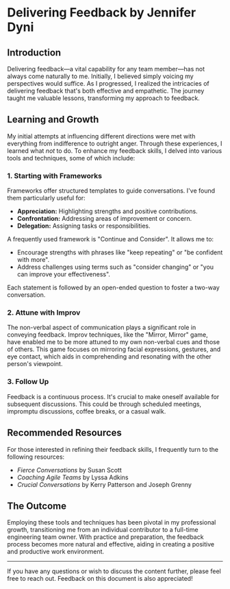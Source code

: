 # Delivering Feedback by Jennifer Dyni

## Introduction
Delivering feedback—a vital capability for any team member—has not always come naturally to me. Initially, I believed simply voicing my perspectives would suffice. As I progressed, I realized the intricacies of delivering feedback that's both effective and empathetic. The journey taught me valuable lessons, transforming my approach to feedback.

## Learning and Growth
My initial attempts at influencing different directions were met with everything from indifference to outright anger. Through these experiences, I learned what *not* to do. To enhance my feedback skills, I delved into various tools and techniques, some of which include:

### 1. **Starting with Frameworks**
Frameworks offer structured templates to guide conversations. I've found them particularly useful for:

- **Appreciation:** Highlighting strengths and positive contributions.
- **Confrontation:** Addressing areas of improvement or concern.
- **Delegation:** Assigning tasks or responsibilities.

A frequently used framework is "Continue and Consider". It allows me to:

- Encourage strengths with phrases like "keep repeating" or "be confident with more".
- Address challenges using terms such as "consider changing" or "you can improve your effectiveness".

Each statement is followed by an open-ended question to foster a two-way conversation.

### 2. **Attune with Improv**
The non-verbal aspect of communication plays a significant role in conveying feedback. Improv techniques, like the "Mirror, Mirror" game, have enabled me to be more attuned to my own non-verbal cues and those of others. This game focuses on mirroring facial expressions, gestures, and eye contact, which aids in comprehending and resonating with the other person's viewpoint.

### 3. **Follow Up**
Feedback is a continuous process. It's crucial to make oneself available for subsequent discussions. This could be through scheduled meetings, impromptu discussions, coffee breaks, or a casual walk.

## Recommended Resources
For those interested in refining their feedback skills, I frequently turn to the following resources:
- *Fierce Conversations* by Susan Scott
- *Coaching Agile Teams* by Lyssa Adkins
- *Crucial Conversations* by Kerry Patterson and Joseph Grenny

## The Outcome
Employing these tools and techniques has been pivotal in my professional growth, transitioning me from an individual contributor to a full-time engineering team owner. With practice and preparation, the feedback process becomes more natural and effective, aiding in creating a positive and productive work environment.

---

If you have any questions or wish to discuss the content further, please feel free to reach out. Feedback on this document is also appreciated!
